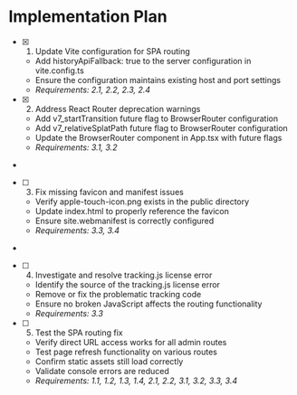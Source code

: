 # Implementation Plan

- [x] 1. Update Vite configuration for SPA routing





  - Add historyApiFallback: true to the server configuration in vite.config.ts
  - Ensure the configuration maintains existing host and port settings
  - _Requirements: 2.1, 2.2, 2.3, 2.4_

- [x] 2. Address React Router deprecation warnings





  - Add v7_startTransition future flag to BrowserRouter configuration
  - Add v7_relativeSplatPath future flag to BrowserRouter configuration
  - Update the BrowserRouter component in App.tsx with future flags
  - _Requirements: 3.1, 3.2_
-

- [ ] 3. Fix missing favicon and manifest issues
  - Verify apple-touch-icon.png exists in the public directory
  - Update index.html to properly reference the favicon
  - Ensure site.webmanifest is correctly configured
  - _Requirements: 3.3, 3.4_
-

- [ ] 4. Investigate and resolve tracking.js license error






  - Identify the source of the tracking.js license error
  - Remove or fix the problematic tracking code
  - Ensure no broken JavaScript affects the routing functionality
  - _Requirements: 3.3_

- [ ] 5. Test the SPA routing fix


  - Verify direct URL access works for all admin routes
  - Test page refresh functionality on various routes
  - Confirm static assets still load correctly
  - Validate console errors are reduced
  - _Requirements: 1.1, 1.2, 1.3, 1.4, 2.1, 2.2, 3.1, 3.2, 3.3, 3.4_